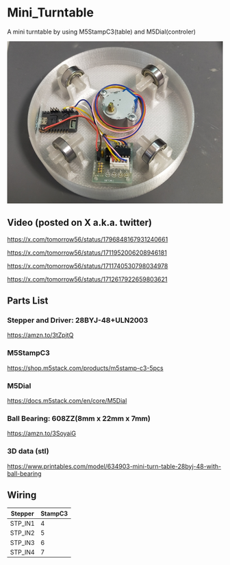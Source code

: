 # Mini_Turntable
A mini turntable by using M5StampC3(table) and M5Dial(controler)

![turntable](img/turntable.jpg)

## Video (posted on X a.k.a. twitter)

https://x.com/tomorrow56/status/1796848167931240661

https://x.com/tomorrow56/status/1711952006208946181

https://x.com/tomorrow56/status/1711740530798034978

https://x.com/tomorrow56/status/1712617922659803621

## Parts List

### Stepper and Driver: 28BYJ-48+ULN2003

https://amzn.to/3tZpjtQ

### M5StampC3

https://shop.m5stack.com/products/m5stamp-c3-5pcs

### M5Dial

https://docs.m5stack.com/en/core/M5Dial

### Ball Bearing: 608ZZ(8mm x 22mm x 7mm)

https://amzn.to/3SoyaiG

### 3D data (stl)

https://www.printables.com/model/634903-mini-turn-table-28byj-48-with-ball-bearing

## Wiring
|Stepper|StampC3|
|-------|-------|
|STP_IN1|4|
|STP_IN2|5|
|STP_IN3|6|
|STP_IN4|7|

